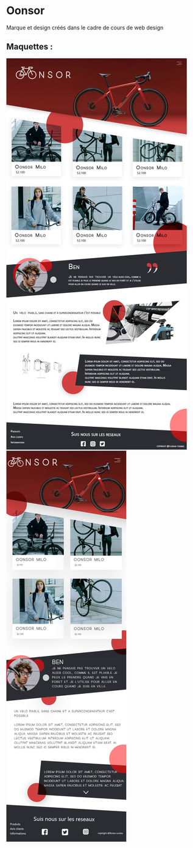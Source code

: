 # Oonsor 

Marque et design créés dans le cadre de cours de web design

## Maquettes : 

<img src="https://github.com/sepios87/Oonsor/blob/main/github-images/maquette_bureau.png" alt="image rendu">

<img src="https://github.com/sepios87/Oonsor/blob/main/github-images/maquette_mobile.png" alt="image rendu">

